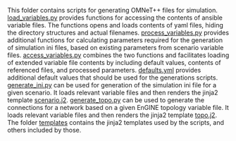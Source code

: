 This folder contains scripts for generating OMNeT++ files for simulation.
[load_variables.py](load_variables.py) provides functions for accessing the contents of ansible variable files. The functions opens and loads contents of yaml files, hiding the directory structures and actual filenames. [process_variables.py](process_variables.py) provides additional functions for calculating parameters required for the generation of simulation ini files, based on existing parameters from scenario variable files. [access_variables.py](access_variables.py) combines the two functions and facilitates loading of extended variable file contents by including default values, contents of referenced files, and processed parameters. [defaults.yml](defaults.yml) provides additional default values that should be used for the generations scripts.
[generate_ini.py](generate_ini.py) can be used for generation of the simulation ini file for a given scenario. It loads relevant variable files and then renders the jinja2 template [scenario.j2](templates/scenario.j2).
[generate_topo.py](generate_topo.py) can be used to generate the connections for a network based on a given EnGINE topology variable file. It loads relevant variable files and then renders the jinja2 template [topo.j2](templates/topo.j2).
The folder [templates](templates) contains the jinja2 templates used by the scripts, and others included by those.
